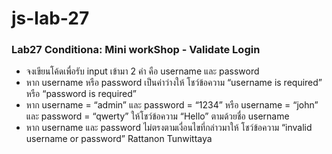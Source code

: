 # js-lab-27
### Lab27 Conditiona: Mini workShop - Validate Login
- จงเขียนโค้ดเพื่อรับ input เข้ามา 2 ค่า คือ username และ password
- หาก username หรือ password เป็นค่าว่างให้ โชว์ข้อความ “username is required” หรือ “password is required”
- หาก username = “admin” และ password = “1234” หรือ username = “john” และ password = “qwerty” ให้โชว์ข้อความ “Hello” ตามด้วยชื่อ username
- หาก username และ password ไม่ตรงตามเงื่อนไขที่กล่าวมาให้ โชว์ข้อความ “invalid username or password”
Rattanon Tunwittaya
